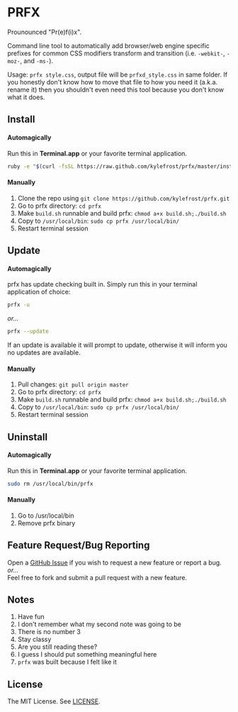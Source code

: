 # PRFX

Prounounced "Pr(e)f(i)x".

Command line tool to automatically add browser/web engine specific prefixes for common CSS modifiers transform and transition (i.e. `-webkit-`, `-moz-`, and `-ms-`).

Usage: `prfx style.css`, output file will be `prfxd_style.css` in same folder. If you honestly don't know how to move that file to how you need it (a.k.a. rename it) then you shouldn't even need this tool because you don't know what it does.

## Install
#### Automagically
Run this in **Terminal.app** or your favorite terminal application.
```bash
ruby -e "$(curl -fsSL https://raw.github.com/kylefrost/prfx/master/install)"
```

#### Manually
1. Clone the repo using ```git clone https://github.com/kylefrost/prfx.git```
2. Go to prfx directory: ```cd prfx```
3. Make ```build.sh``` runnable and build prfx: ```chmod a+x build.sh;./build.sh```
4. Copy to ```/usr/local/bin```: ```sudo cp prfx /usr/local/bin/```
5. Restart terminal session

## Update
#### Automagically
prfx has update checking built in. Simply run this in your terminal application of choice:
```bash
prfx -u
```
*or...*
```bash
prfx --update
```
If an update is available it will prompt to update, otherwise it will inform you no updates are available.

#### Manually
1. Pull changes: `git pull origin master`
2. Go to prfx directory: ```cd prfx```
3. Make ```build.sh``` runnable and build prfx: ```chmod a+x build.sh;./build.sh```
4. Copy to ```/usr/local/bin```: ```sudo cp prfx /usr/local/bin/```
5. Restart terminal session

## Uninstall
#### Automagically
Run this in **Terminal.app** or your favorite terminal application.
```bash
sudo rm /usr/local/bin/prfx
```

#### Manually
1. Go to /usr/local/bin
2. Remove prfx binary

## Feature Request/Bug Reporting
Open a [GitHub Issue](https://github.com/kylefrost/prfx/issues) if you wish to request a new feature or report a bug.<br>
_or..._<br>
Feel free to fork and submit a pull request with a new feature.

## Notes
1. Have fun
2. I don't remember what my second note was going to be
3. There is no number 3
4. Stay classy
5. Are you still reading these?
6. I guess I should put something meaningful here
7. `prfx` was built because I felt like it

## License
The MIT License. See [LICENSE](LICENSE).
